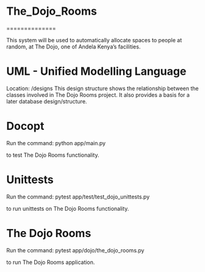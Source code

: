 # The_Dojo_Rooms
==============

This system will be used to automatically allocate spaces to people at random, at The Dojo, one of Andela Kenya’s facilities.

UML - Unified Modelling Language
================================
Location: /designs
This design structure shows the relationship between the classes involved in The Dojo Rooms project.
It also provides a basis for a later database design/structure.

Docopt
======
Run the command:
python app/main.py

to test The Dojo Rooms functionality.

Unittests
=========
Run the command:
pytest app/test/test_dojo_unittests.py

to run unittests on The Dojo Rooms functionality.

The Dojo Rooms
==============
Run the command:
pytest app/dojo/the_dojo_rooms.py

to run The Dojo Rooms application.
